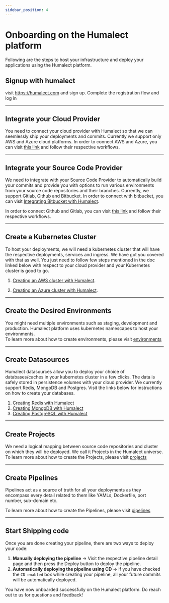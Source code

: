 ```yaml
---
sidebar_position: 4
---
```


# Onboarding on the Humalect platform

Following are the steps to host your infrastructure and deploy your applications using the Humalect platform.

## Signup with humalect

visit https://humalect.com and sign up. Complete the registration flow and log in

---
## Integrate your Cloud Provider

You need to connect your cloud provider with Humalect so that we can seemlessly ship your deployments and commits. Currently we support only AWS and Azure cloud platforms. In order to connect AWS and Azure, you can visit [this link](https://console.humalect.com/user/integrations) and follow their respective workflows.

---
## Integrate your Source Code Provider

We need to integrate with your Source Code Provider to automatically build your commits and provide you with options to run various environments from your source code repositories and their branches. Currently, we support Gitlab, Github and Bitbucket. In order to connect with bitbucket, you can visit  [Integrating Bitbucket with Humalect](./../docs/Integrations/Bitbucket).
<!-- TODO
2. [Integrating Gitlab with Humalect](to-be-added).
3. [Integrating Github with Humalect](to-be-added). -->
In order to connect Github and Gitlab, you can visit [this link](https://console.humalect.com/user/integrations) and follow their respective workflows.

---
## Create a Kubernetes Cluster
To host your deployments, we will need a kubernetes cluster that will have the respective deployments, services and ingress. We have got you covered with that as well. You just need to follow few steps mentioned in the doc linked below with respect to your cloud provider and your Kubernetes cluster is good to go.

1. [Creating an AWS cluster with Humalect](./../docs/Clusters/create-an-AWS-cluster).

2. [Creating an Azure cluster with Humalect](./../docs/Clusters/create-an-Azure-cluster).


---
## Create the Desired Environments
You might need multiple environments such as staging, development and production. Humalect platform uses kubernetes namescapes to host your environments.  
To learn more about how to create environments, please visit [environments](./../docs/Environments/Overview)


---
## Create Datasources
Humalect datasources allow you to deploy your choice of databases/caches in your kubernetes cluster in a few clicks. The data is safely stored in persistence volumes with your cloud provider. We currently support Redis, MongoDB and Postgres.
Visit the links below for instructions on how to create your databases.

1. [Creating Redis with Humalect](./../docs/DataSources/Redis)
2. [Creating MongoDB with Humalect](./../docs/Datasources/MongoDB)
3. [Creating PostgreSQL with Humalect](./../docs/DataSources/Postgres)
---
## Create Projects
We need a logical mapping between source code repositories and cluster on which they will be deployed. We call it Projects in the Humalect universe.
To learn more about how to create the Projects, please visit [projects](./../docs/projects/overview)

---
## Create Pipelines
Pipelines act as a source of truth for all your deployments as they encompass every detail related to them like YAMLs, Dockerfile, port number, sub-domain etc.

To learn more about how to create the Pipelines, please visit [pipelines](./../docs/Pipelines/overview)


---
## Start Shipping code
Once you are done creating your pipeline, there are two ways to deploy your code:
1. **Manually deploying the pipeline** -> Visit the respective pipeline detail page and then press the Deploy button to deploy the pipeline.
2. **Automatically deploying the pipeline using CD** -> If you have checked the `CD enabled` box while creating your pipeline, all your future commits will be automatically deployed.

You have now onboarded successfully on the Humalect platform. Do reach out to us for questions and feedback!
